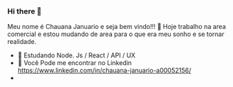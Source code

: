 ### Hi there 👋
Meu nome é Chauana Januario e seja bem vindo!!!
 🔭 Hoje trabalho na area comercial e estou mudando de area para o que era meu sonho e se tornar realidade. 
- 🌱 Estudando Node. Js / React / API / UX
- 💬 Você Pode me encontrar no Linkedin https://www.linkedin.com/in/chauana-januario-a00052156/
- 
